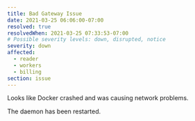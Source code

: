 ```yaml
---
title: Bad Gateway Issue
date: 2021-03-25 06:06:00-07:00
resolved: true
resolvedWhen: 2021-03-25 07:33:53-07:00
# Possible severity levels: down, disrupted, notice
severity: down
affected:
  - reader
  - workers
  - billing
section: issue
---
```


Looks like Docker crashed and was causing network problems.

The daemon has been restarted.
